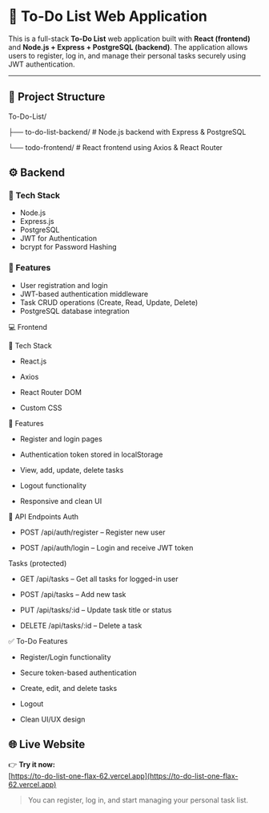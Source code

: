 # 📝 To-Do List Web Application

This is a full-stack **To-Do List** web application built with **React (frontend)** and **Node.js + Express + PostgreSQL (backend)**. The application allows users to register, log in, and manage their personal tasks securely using JWT authentication.

---

## 📂 Project Structure

To-Do-List/

├── to-do-list-backend/ # Node.js backend with Express & PostgreSQL

└── todo-frontend/ # React frontend using Axios & React Router

## ⚙️ Backend

### 🧱 Tech Stack

- Node.js
- Express.js
- PostgreSQL
- JWT for Authentication
- bcrypt for Password Hashing

### 🔐 Features

- User registration and login
- JWT-based authentication middleware
- Task CRUD operations (Create, Read, Update, Delete)
- PostgreSQL database integration

💻 Frontend

🧱 Tech Stack

- React.js

- Axios

- React Router DOM

- Custom CSS

🌟 Features

- Register and login pages

- Authentication token stored in localStorage

- View, add, update, delete tasks

- Logout functionality

- Responsive and clean UI

📮 API Endpoints
Auth

- POST /api/auth/register – Register new user

- POST /api/auth/login – Login and receive JWT token

Tasks (protected)

- GET /api/tasks – Get all tasks for logged-in user

- POST /api/tasks – Add new task

- PUT /api/tasks/:id – Update task title or status

- DELETE /api/tasks/:id – Delete a task

✅ To-Do Features

- Register/Login functionality

- Secure token-based authentication

- Create, edit, and delete tasks

- Logout

- Clean UI/UX design

## 🌐 Live Website

👉 **Try it now:**  
[https://to-do-list-one-flax-62.vercel.app](https://to-do-list-one-flax-62.vercel.app)

> You can register, log in, and start managing your personal task list.
